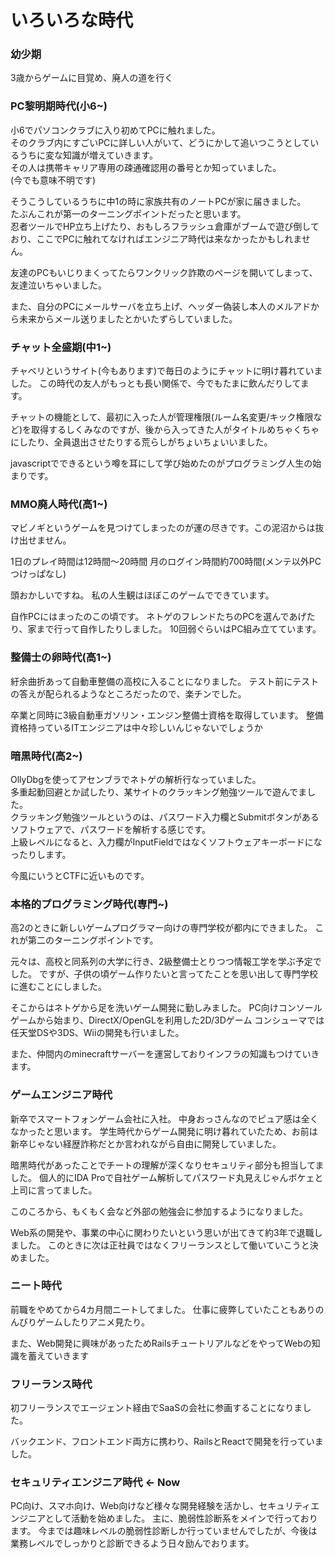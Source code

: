 # いろいろな時代

### 幼少期
3歳からゲームに目覚め、廃人の道を行く

### PC黎明期時代(小6~)
小6でパソコンクラブに入り初めてPCに触れました。  
そのクラブ内にすごいPCに詳しい人がいて、どうにかして追いつこうとしているうちに変な知識が増えていきます。  
その人は携帯キャリア専用の疎通確認用の番号とか知っていました。  
(今でも意味不明です)  

そうこうしているうちに中1の時に家族共有のノートPCが家に届きました。  
たぶんこれが第一のターニングポイントだったと思います。  
忍者ツールでHP立ち上げたり、おもしろフラッシュ倉庫がブームで遊び倒しており、ここでPCに触れてなければエンジニア時代は来なかったかもしれません。  

友達のPCもいじりまくってたらワンクリック詐欺のページを開いてしまって、友達泣いちゃいました。

また、自分のPCにメールサーバを立ち上げ、ヘッダー偽装し本人のメルアドから未来からメール送りましたとかいたずらしていました。

### チャット全盛期(中1~)
チャベリというサイト(今もあります)で毎日のようにチャットに明け暮れていました。
この時代の友人がもっとも長い関係で、今でもたまに飲んだりしてます。

チャットの機能として、最初に入った人が管理権限(ルーム名変更/キック権限など)を取得するしくみなのですが、後から入ってきた人がタイトルめちゃくちゃにしたり、全員退出させたりする荒らしがちょいちょいいました。

javascriptでできるという噂を耳にして学び始めたのがプログラミング人生の始まりです。

### MMO廃人時代(高1~)
マビノギというゲームを見つけてしまったのが運の尽きです。この泥沼からは抜け出せません。

1日のプレイ時間は12時間〜20時間
月のログイン時間約700時間(メンテ以外PCつけっぱなし)

頭おかしいですね。
私の人生観はほぼこのゲームでできています。

自作PCにはまったのこの頃です。
ネトゲのフレンドたちのPCを選んであげたり、家まで行って自作したりしました。
10回弱ぐらいはPC組み立てています。

### 整備士の卵時代(高1~)
紆余曲折あって自動車整備の高校に入ることになりました。
テスト前にテストの答えが配られるようなところだったので、楽チンでした。

卒業と同時に3級自動車ガソリン・エンジン整備士資格を取得しています。
整備資格持っているITエンジニアは中々珍しいんじゃないでしょうか

### 暗黒時代(高2~)
OllyDbgを使ってアセンブラでネトゲの解析行なっていました。  
多重起動回避とか試したり、某サイトのクラッキング勉強ツールで遊んでました。  
クラッキング勉強ツールというのは、パスワード入力欄とSubmitボタンがあるソフトウェアで、パスワードを解析する感じです。  
上級レベルになると、入力欄がInputFieldではなくソフトウェアキーボードになったりします。  

今風にいうとCTFに近いものです。
 
### 本格的プログラミング時代(専門~)
高2のときに新しいゲームプログラマー向けの専門学校が都内にできました。
これが第二のターニングポイントです。

元々は、高校と同系列の大学に行き、2級整備士とりつつ情報工学を学ぶ予定でした。
ですが、子供の頃ゲーム作りたいと言ってたことを思い出して専門学校に進むことにしました。

そこからはネトゲから足を洗いゲーム開発に勤しみました。
PC向けコンソールゲームから始まり、DirectX/OpenGLを利用した2D/3Dゲーム
コンシューマでは任天堂DSや3DS、Wiiの開発も行いました。

また、仲間内のminecraftサーバーを運営しておりインフラの知識もつけていきます。

### ゲームエンジニア時代
新卒でスマートフォンゲーム会社に入社。
中身おっさんなのでピュア感は全くなかったと思います。
学生時代からゲーム開発に明け暮れていたため、お前は新卒じゃない経歴詐称だとか言われながら自由に開発していました。

暗黒時代があったことでチートの理解が深くなりセキュリティ部分も担当してました。
個人的にIDA Proで自社ゲーム解析してパスワード丸見えじゃんボケェと上司に言ってました。

このころから、もくもく会など外部の勉強会に参加するようになりました。

Web系の開発や、事業の中心に関わりたいという思いが出てきて約3年で退職しました。
このときに次は正社員ではなくフリーランスとして働いていこうと決めました。

### ニート時代
前職をやめてから4カ月間ニートしてました。
仕事に疲弊していたこともありのんびりゲームしたりアニメ見たり。

また、Web開発に興味があったためRailsチュートリアルなどをやってWebの知識を蓄えていきます

### フリーランス時代
初フリーランスでエージェント経由でSaaSの会社に参画することになりました。

バックエンド、フロントエンド両方に携わり、RailsとReactで開発を行っていました。

### セキュリティエンジニア時代 ← Now
PC向け、スマホ向け、Web向けなど様々な開発経験を活かし、セキュリティエンジニアとして活動を始めました。
主に、脆弱性診断系をメインで行っております。
今までは趣味レベルの脆弱性診断しか行っていませんでしたが、今後は業務レベルでしっかりと診断できるよう日々励んでおります。

